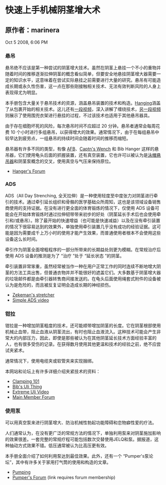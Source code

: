 # 快速上手机械阴茎增大术

## 原作者：marinera

Oct 5 2008, 6:06 PM

### 悬吊

悬吊绝不应该是第一种尝试的阴茎增大技术。虽然在阴茎上悬挂一个不小的重物并随着时间的推移逐渐拉伸阴茎的概念看似简单，但要安全地悬挂阴茎增大器需要一定的知识水平，这意味着在尝试实际悬挂之前需要进行大量的研究。悬吊有可能造成长期或永久性伤害，这一点在那些刚接触相关技术、无法有效判断风险的人身上表现得尤为明显。

本手册包含大量关于悬吊技术的资源，涵盖悬吊装置的技术和构造。[Hanging](https://penis-enlargement-manual.thundersplace.org/hanging.html)涵盖了从包裹开始的相关技术。这儿还有[一段视频](http://free-penis-enlargement-videos.thundersplace.org/wrapping.html)，深入讲解了缠绕技术，[另一段视频](http://free-penis-enlargement-videos.thundersplace.org/hanging.html)则展示了使用围兜衣架进行悬挂的过程，不过该技术也适用于其他悬吊器具。

由于存在细胞坏死的风险，每次悬吊时间不应超过 20 分钟。悬吊者通常会每周花费 10 个小时进行多组悬吊，以获得增大的效果。通常情况下，由于在每组悬吊中较早达到疲劳点，一组悬吊的持续时间会随着时间的推移而缩短。

悬吊器有许多不同的类型，有像 [AFB](https://penis-enlargement-manual.thundersplace.org/tom-hubbard/2003/hang.html)、[Captn&#39;s Wench](https://penis-enlargement-manual.thundersplace.org/captns-wench.html) 和 Bib Hanger 这样的悬吊器，它们使用龟头后面的抓握装置，还有真空装置，它也许可以被认为是[泳帽悬吊器](https://penis-enlargement-manual.thundersplace.org/tom-hubbard/classic/heavy-weights.html#swimcap)和阴茎泵概念的交叉，使用真空与气压来保持原位。

* [Hanger&#39;s Forum](https://www.thundersplace.org/forumdisplay.php?f=10)

### ADS

ADS（All Day Strenching, 全天拉伸）是一种使用轻度至中度张力对阴茎进行牵引的技术。通过牵引延长组织和骨骼的医学基础众所周知，这也是该领域设备销售商使用的支持证据。在没有进行更全面的体育锻炼的情况下，仅使用 ADS 设备可能会在开始体育锻炼时通过拉伸韧带带来初步的好处（阴茎延长手术后也会使用牵引和/或悬吊）。除了最开始的快速增益（也可能是快速减益）以及在没有牵引装置的情况下很容易达到的效果外，单独使用牵引装置几乎没有成功的经验证据。这可能是因为需要成千上万小时的使用才能产生效果，而普通使用者根本不会使用这些设备这么长时间。

牵引作为阴茎全面增粗程序的一部分所带来的长期益处则更为模糊。在常规治疗后使用 ADS 设备的推测是为了 “治疗 ”处于 “延长状态 ”的阴茎。

牵引装置非常笨重，虽然经常被当作一种在用户正常工作的同时连续不断地增大阴茎的方法工具出售，但普通衣物并并不能很好的遮盖它们。大多数基于阴茎增大器的垃圾邮件都是由牵引器转售商间接发送的。在龟头后面使用绳套式附件的设备被认为是危险的，而且被反复证明会造成长期的神经损伤。

* [Zekeman&#39;s stretcher](https://penis-enlargement-manual.thundersplace.org/zekemans-stretcher.html)
* [Simple ADS video](http://free-penis-enlargement-videos.thundersplace.org/simple-ads.html)

### 钳拉

钳拉是一种增加阴茎粗度的技术，还可能顺带增加阴茎的长度。它在阴茎根部使用机械止血带，阻止血液从阴茎流出，有时也阻止血液流入。这种技术可能会产生非常大的内部压力，因此，即使是那些被认为在其他阴茎延长技术方面经验丰富的人，也有很多受伤的记录。在获得数月使用其他更温和技术的经验之前，绝不应尝试夹紧术。

通常情况下，使用电缆夹或软管夹来实现捆绑。

本网站和论坛上有许多详细介绍夹紧技术的资料：

* [Clamping 101](https://penis-enlargement-manual.thundersplace.org/clamping-101.html)
* [Bib&#39;s Uli Thing](https://penis-enlargement-manual.thundersplace.org/bib-uli-thing.html)
* [Extreme Uli Video](http://free-penis-enlargement-videos.thundersplace.org/extreme-uli.html)
* [Main Member Forum](https://www.thundersplace.org/forumdisplay.php?f=2)

### 使用泵

可以用真空泵来进行阴茎增大、防治机械性勃起功能障碍和恋物癖性爱的疗法。

人们通常认为，在没有更广泛的常规方法的情况下，单独利用泵来对阴茎施加影响的效果很差。一套完整的常规疗程可能包括数次交替使用JELQ和泵。据报道，这种抽动方式效果不错。低压通常被认为比高压更有效。

本手册全面介绍了如何利用泵达到最佳效果。此外，还有一个 “Pumper's泵论坛”，其中有许多关于家用打气筒的使用和构造的文章。

* [Pumping](https://penis-enlargement-manual.thundersplace.org/pumping.html)
* [Pumper&#39;s Forum](https://www.thundersplace.org/forumdisplay.php?f=2) (link requires forum membership)
